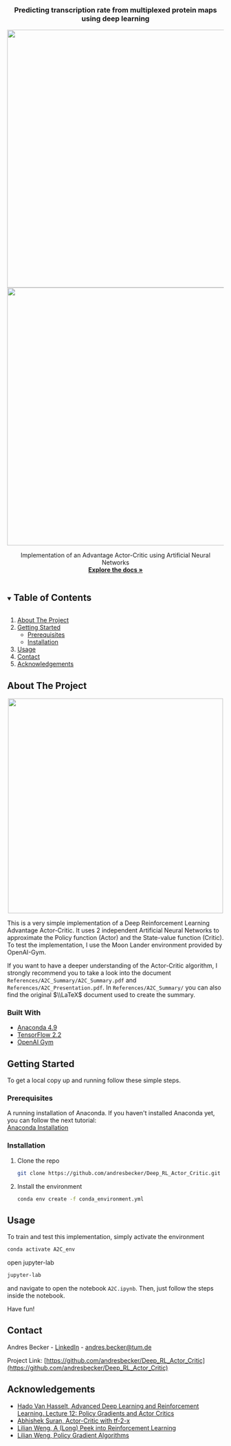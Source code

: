 <!-- PROJECT SHIELDS -->
<!--
*** I'm using markdown "reference style" links for readability.
*** Reference links are enclosed in brackets [ ] instead of parentheses ( ).
-->

<!-- PROJECT LOGO -->
<br />
<p align="center">

<h3 align="center">Predicting transcription rate from multiplexed protein maps using deep learning</h3>

  <a href="https://github.com/andresbecker/master_thesis">
    <img src="workspace/Interpretability/Gradient/Gradient.gif" width="600">
    <img src="workspace/Interpretability/IG_plots/VG.gif" width="600">
  </a>

  <p align="center">
    Implementation of an Advantage Actor-Critic using Artificial Neural Networks
    <br />
    <a href="https://github.com/andresbecker/Deep_RL_Actor_Critic/blob/main/References/A2C_Summary/A2C_Summary.pdf"><strong>Explore the docs »</strong></a>
  </p>
</p>


<!-- TABLE OF CONTENTS -->
<details open="open">
  <summary><h2 style="display: inline-block">Table of Contents</h2></summary>
  <ol>
    <li>
      <a href="#about-the-project">About The Project</a>
    </li>
    <li>
      <a href="#getting-started">Getting Started</a>
      <ul>
        <li><a href="#prerequisites">Prerequisites</a></li>
        <li><a href="#installation">Installation</a></li>
      </ul>
    </li>
    <li><a href="#usage">Usage</a></li>
    <li><a href="#contact">Contact</a></li>
    <li><a href="#acknowledgements">Acknowledgements</a></li>
  </ol>
</details>



<!-- ABOUT THE PROJECT -->
## About The Project

<p align="center">
  <img src="Resources/Imp_diagram.png" width="500">
</p>

This is a very simple implementation of a Deep Reinforcement Learning Advantage Actor-Critic. It uses 2 independent Artificial Neural Networks to approximate the Policy function (Actor) and the State-value function (Critic). To test the implementation, I use the Moon Lander environment provided by OpenAI-Gym.

If you want to have a deeper understanding of the Actor-Critic algorithm, I strongly recommend you to take a look into the document `References/A2C_Summary/A2C_Summary.pdf` and `References/A2C_Presentation.pdf`. In `References/A2C_Summary/` you can also find the original $\\LaTeX$ document used to create the summary.

### Built With

* [Anaconda 4.9](https://www.anaconda.com/)
* [TensorFlow 2.2](https://www.tensorflow.org/tutorials/quickstart/beginner)
* [OpenAI Gym](https://gym.openai.com/)



<!-- GETTING STARTED -->
## Getting Started

To get a local copy up and running follow these simple steps.

### Prerequisites

A running installation of Anaconda. If you haven't installed Anaconda yet, you can follow the next tutorial: <br>
[Anaconda Installation](https://docs.anaconda.com/anaconda/install/)

### Installation

1. Clone the repo
   ```sh
   git clone https://github.com/andresbecker/Deep_RL_Actor_Critic.git
   ```
2. Install the environment
   ```sh
   conda env create -f conda_environment.yml
   ```

<!-- USAGE EXAMPLES -->
## Usage

To train and test this implementation, simply activate the environment
```sh
conda activate A2C_env
```
open jupyter-lab
```sh
jupyter-lab
```
and navigate to open the notebook `A2C.ipynb`.
Then, just follow the steps inside the notebook.

Have fun!

<!-- CONTACT -->
## Contact

Andres Becker - [LinkedIn](https://www.linkedin.com/in/andres-becker) - andres.becker@tum.de

Project Link: [https://github.com/andresbecker/Deep_RL_Actor_Critic](https://github.com/andresbecker/Deep_RL_Actor_Critic)



<!-- ACKNOWLEDGEMENTS -->
## Acknowledgements

* [Hado Van Hasselt, Advanced Deep Learning and Reinforcement Learning. Lecture 12: Policy Gradients and Actor Critics](https://youtu.be/bRfUxQs6xIM)
* [Abhishek Suran, Actor-Critic with tf-2-x](https://towardsdatascience.com/actor-critic-with-tensorflow-2-x-part-1-of-2-d1e26a54ce97)
* [Lilian Weng, A (Long) Peek into Reinforcement Learning](https://lilianweng.github.io/lil-log/2018/02/19/a-long-peek-into-reinforcement-learning.html)
* [Lilian Weng, Policy Gradient Algorithms](https://lilianweng.github.io/lil-log/2018/04/08/policy-gradient-algorithms.html)
